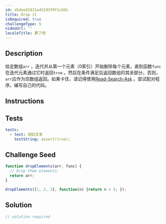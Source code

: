 ```yaml
---
id: a5deed1811a43193f9f1c841
title: Drop it
isRequired: true
challengeType: 5
videoUrl: ''
localeTitle: 算了吧
---
```


## Description
<section id="description">给定数组<code>arr</code> ，迭代并从第一个元素（0索引）开始删除每个元素，直到函数<code>func</code>在迭代元素通过它时返回<code>true</code> 。然后在条件满足后返回数组的其余部分，否则， <code>arr</code>应作为空数组返回。如果卡住，请记得使用<a href="http://forum.freecodecamp.org/t/how-to-get-help-when-you-are-stuck/19514" target="_blank">Read-Search-Ask</a> 。尝试配对程序。编写自己的代码。 </section>

## Instructions
<section id="instructions">
</section>

## Tests
<section id='tests'>

```yml
tests:
  - text: 測試文本
    testString: assert(true);

```

</section>

## Challenge Seed
<section id='challengeSeed'>

<div id='js-seed'>

```js
function dropElements(arr, func) {
  // Drop them elements.
  return arr;
}

dropElements([1, 2, 3], function(n) {return n < 3; });

```

</div>



</section>

## Solution
<section id='solution'>

```js
// solution required
```
</section>
